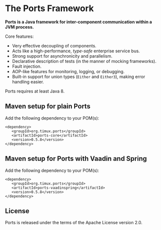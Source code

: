 # The Ports Framework

**Ports is a Java framework for inter-component communication within a JVM process.**

Core features:

* Very effective decoupling of components.
* Acts like a high-performance, *type-safe* enterprise service bus.
* Strong support for asynchronicity and parallelism.
* Declarative description of tests (in the manner of mocking frameworks).
* Fault injection.
* AOP-like features for monitoring, logging, or debugging.
* Built-in support for union types (``Either`` and ``Either3``),
  making error handling easier.

Ports requires at least Java 8.


## Maven setup for plain Ports

Add the following dependency to your POM(s):

```
<dependency>
   <groupId>org.timux.ports</groupId>
   <artifactId>ports-core</artifactId>
   <version>0.5.8</version>
</dependency>
```


## Maven setup for Ports with Vaadin and Spring

Add the following dependency to your POM(s):

```
<dependency>
   <groupId>org.timux.ports</groupId>
   <artifactId>ports-vaadinspring</artifactId>
   <version>0.5.8</version>
</dependency>
```

## License

Ports is released under the terms of the Apache License version 2.0.